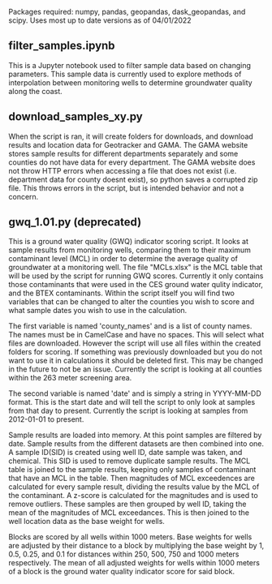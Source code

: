 Packages required: numpy, pandas, geopandas, dask_geopandas, and scipy. Uses most up to date versions as of 04/01/2022

filter_samples.ipynb
----------------------------------------------------------------------------------------------------
This is a Jupyter notebook used to filter sample data based on changing parameters. This sample data is currently used to explore methods of interpolation between monitoring wells to determine groundwater quality along the coast.

download_samples_xy.py
----------------------------------------------------------------------------------------------------
When the script is ran, it will create folders for downloads, and download results and location data for Geotracker and GAMA. The GAMA website stores sample results for different departments separately and some counties do not have data for every department. The GAMA website does not throw HTTP errors when accessing a file that does not exist (i.e. department data for county doesnt exist), so python saves a corrupted zip file. This throws errors in the script, but is intended behavior and not a concern.

gwq_1.01.py (deprecated)
----------------------------------------------------------------------------------------------------
This is a ground water quality (GWQ) indicator scoring script. It looks at sample results from monitoring wells, comparing them to their maximum contaminant level (MCL) in order to determine the average quality of groundwater at a monitoring well. The file "MCLs.xlsx" is the MCL table that will be used by the script for running GWQ scores. Currently it only contains those contaminants that were used in the CES ground water qulity indicator, and the BTEX contaminants. Within the script itself you will find two variables that can be changed to alter the counties you wish to score and what sample dates you wish to use in the calculation.

The first variable is named 'county_names' and is a list of county names. The names must be in CamelCase and have no spaces. This will select what files are downloaded. However the script will use all files within the created folders for scoring. If something was previously downloaded but you do not want to use it in calculations it should be deleted first. This may be changed in the future to not be an issue. Currently the script is looking at all counties within the 263 meter screening area.

The second variable is named 'date' and is simply a string in YYYY-MM-DD format. This is the start date and will tell the script to only look at samples from that day to present. Currently the script is looking at samples from 2012-01-01 to present.

Sample results are loaded into memory. At this point samples are filtered by date. Sample results from the different datasets are then combined into one. A sample ID(SID) is created using well ID, date sample was taken, and chemical. This SID is used to remove duplicate sample results. The MCL table is joined to the sample results, keeping only samples of contaminant that have an MCL in the table. Then magnitudes of MCL exceedences are calculated for every sample result, dividing the results value by the MCL of the contaminant. A z-score is calculated for the magnitudes and is used to remove outliers. These samples are then grouped by well ID, taking the mean of the magnitudes of MCL exceedances. This is then joined to the well location data as the base weight for wells. 

Blocks are scored by all wells within 1000 meters. Base weights for wells are adjusted by their distance to a block by multiplying the base weight by 1, 0.5, 0.25, and 0.1 for distances within 250, 500, 750 and 1000 meters respectively. The mean of all adjusted weights for wells within 1000 meters of a block is the ground water quality indicator score for said block.
